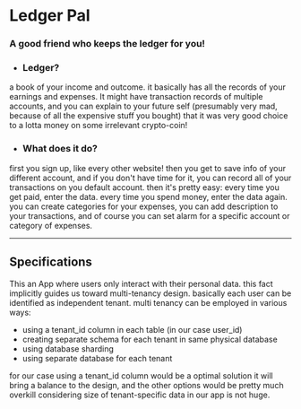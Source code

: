 # Ledger Pal
### A good friend who keeps the ledger for you!

* ### Ledger?
a book of your income and outcome. it basically has all the records of your earnings
and expenses. It might have transaction records of multiple accounts,
and you can explain to your future self (presumably very mad, because of all the 
expensive stuff you bought) that it was very good choice to a lotta money on
some irrelevant crypto-coin!

* ### What does it do?
first you sign up, like every other website! then you get to save info of your different 
account, and if you don't have time for it, you can record all of your 
transactions on you default account. then it's pretty easy: every time
you get paid, enter the data. every time you spend money, enter the data again.
you can create categories for your expenses, you can add description to your transactions,
and of course you can set alarm for a specific account or category of expenses.

---
## Specifications
This an App where users only interact with their personal data.
this fact implicitly guides us toward multi-tenancy design. basically
each user can be identified as independent tenant.
multi tenancy can be employed in various ways:
* using a tenant_id column in each table (in our case user_id)
* creating separate schema for each tenant in same physical database
* using database sharding
* using separate database for each tenant

for our case using a tenant_id column would be a optimal solution
it will bring a balance to the design, and the other options would
be pretty much overkill considering size of tenant-specific data in our 
app is not huge.